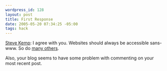 ```yaml
--- 
wordpress_id: 128
layout: post
title: First Response
date: 2005-05-20 07:34:25 -05:00
tags: hack
---
```

<a href="http://blog.steve.org.uk/index.php/archives/2005/05/20//">Steve Kemp</a>:  I agree with you.  Websites should always be accessible sans-www.  So do <a href="http://no-www.org">many others</a>.

Also, your blog seems to have some problem with commenting on your most recent post.
